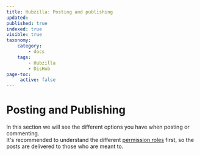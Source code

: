 ```yaml
---
title: Hubzilla: Posting and publishing
updated:
published: true
indexed: true
visible: true
taxonomy:
    category:
        - docs
    tags:
        - Hubzilla
        - DisHub
page-toc:
     active: false
---
```


# Posting and Publishing

In this section we will see the different options you have when posting or commenting.  
It's recommended to understand the different [permission roles](../permissions) first, so the posts are delivered to those who are meant to.

